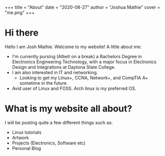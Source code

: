 +++
title = "About"
date = "2020-08-27"
author = "Joshua Mathie"
cover = "me.png"
+++

# Hi there

Hello I am Josh Mathie. Welcome to my website! A little about me:
- I'm currently pursing (Albeit on a break) a Bachelors Degree in Electronics
  Engineering Technology, with a major focus in Electronics Design and
  Integrations at Daytona State College.
- I am also interested in IT and networking.
  - Looking to get my Linux+, CCNA, Network+, and CompTIA A+ sometime in the
    future.  
- Avid user of Linux and FOSS. Arch linux is my preferred OS. 

# What is my website all about?

I will be posting quite a few different things such as:
- Linux tutorials
- Artwork
- Projects (Electronics, Software etc)
- Personal Blog
